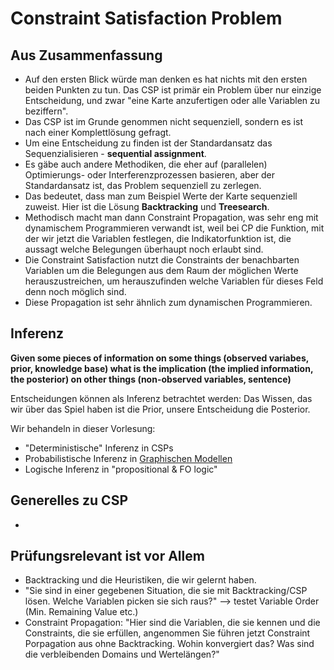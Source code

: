 # Constraint Satisfaction Problem

## Aus Zusammenfassung

- Auf den ersten Blick würde man denken es hat nichts mit den ersten beiden Punkten zu tun. Das CSP ist primär ein Problem über nur einzige Entscheidung, und zwar "eine Karte anzufertigen oder alle Variablen zu beziffern".
- Das CSP ist im Grunde genommen nicht sequenziell, sondern es ist nach einer Komplettlösung gefragt.
- Um eine Entscheidung zu finden ist der Standardansatz das Sequenzialisieren - **sequential assignment**.
- Es gäbe auch andere Methodiken, die eher auf (parallelen) Optimierungs- oder Interferenzprozessen basieren, aber der Standardansatz ist, das Problem sequenziell zu zerlegen.
- Das bedeutet, dass man zum Beispiel Werte der Karte sequenziell zuweist. Hier ist die Lösung **Backtracking** und **Treesearch**.
- Methodisch macht man dann Constraint Propagation, was sehr eng mit dynamischem Programmieren verwandt ist, weil bei CP die Funktion, mit der wir jetzt die Variablen festlegen, die Indikatorfunktion ist, die aussagt welche Belegungen überhaupt noch erlaubt sind.
- Die Constraint Satisfaction nutzt die Constraints der benachbarten Variablen um die Belegungen aus dem Raum der möglichen Werte herauszustreichen, um herauszufinden welche Variablen für dieses Feld denn noch möglich sind.
- Diese Propagation ist sehr ähnlich zum dynamischen Programmieren.

## Inferenz

**Given some pieces of information on some things (observed variabes, prior, knowledge base) what is the implication (the implied information, the posterior) on other things (non-observed variables, sentence)**

Entscheidungen können als Inferenz betrachtet werden: Das Wissen, das wir über das Spiel haben ist die Prior, unsere Entscheidung die Posterior.

Wir behandeln in dieser Vorlesung:

- "Deterministische" Inferenz in CSPs
- Probabilistische Inferenz in [Graphischen Modellen](GraphicalModels.md)
- Logische Inferenz in "propositional & FO logic"

## Generelles zu CSP

-

## Prüfungsrelevant ist vor Allem

- Backtracking und die Heuristiken, die wir gelernt haben.
- "Sie sind in einer gegebenen Situation, die sie mit Backtracking/CSP lösen. Welche Variablen picken sie sich raus?" --> testet Variable Order (Min. Remaining Value etc.)
- Constraint Propagation: "Hier sind die Variablen, die sie kennen und die Constraints, die sie erfüllen, angenommen Sie führen jetzt Constraint Porpagation aus ohne Backtracking. Wohin konvergiert das? Was sind die verbleibenden Domains und Wertelängen?"
